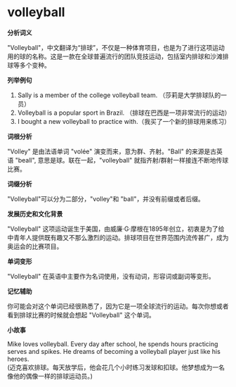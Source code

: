 # volleyball

**分析词义**

  

"Volleyball"，中文翻译为“排球”，不仅是一种体育项目，也是为了进行这项运动用的球的名称。这是一款在全球普遍流行的团队竞技运动，包括室内排球和沙滩排球等多个变种。

  

**列举例句**

  

1.  Sally is a member of the college volleyball team. （莎莉是大学排球队的一员）
2.  Volleyball is a popular sport in Brazil. （排球在巴西是一项非常流行的运动）
3.  I bought a new volleyball to practice with.（我买了一个新的排球用来练习）

  

**词根分析**

  

"Volley" 是由法语单词 "volée" 演变而来，意为群、齐射。"Ball" 的来源是古英语 "beall", 意思是球。联在一起，"volleyball" 就指齐射/群射一样接连不断地传球比赛。

  

**词缀分析**

  

"Volleyball"可以分为二部分，"volley"和 "ball"，并没有前缀或者后缀。

  

**发展历史和文化背景**

  

"Volleyball" 这项运动诞生于美国，由威廉·G·摩根在1895年创立，初衷是为了给中青年人提供既有趣又不那么激烈的运动。排球项目在世界范围内流传甚广，成为奥运会的比赛项目。

  

**单词变形**

  

"Volleyball" 在英语中主要作为名词使用，没有动词，形容词或副词等变形。

  

**记忆辅助**

  

你可能会对这个单词已经很熟悉了，因为它是一项全球流行的运动。每次你想或者看到排球比赛的时候就会想起 "Volleyball" 这个单词。

  

**小故事**

  

Mike loves volleyball. Every day after school, he spends hours practicing serves and spikes. He dreams of becoming a volleyball player just like his heroes.  
(迈克喜欢排球。每天放学后，他会花几个小时练习发球和扣球。他梦想成为一名像他的偶像一样的排球运动员。)

